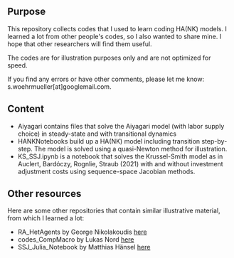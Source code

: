 ## Purpose
This repository collects codes that I used to learn coding HA(NK) models. I learned a lot from other people's codes, so I also wanted to share mine. 
I hope that other researchers will find them useful.  

The codes are for illustration purposes only and are not optimized for speed. 

If you find any errors or have other comments, please let me know: s.woehrmueller[at]googlemail.com. 

## Content
- Aiyagari contains files that solve the Aiyagari model (with labor supply choice) in steady-state and with transitional dynamics
- HANKNotebooks build up a HA(NK) model including transition step-by-step. The model is solved using a quasi-Newton method for illustration. 
- KS_SSJ.ipynb is a notebook that solves the Krussel-Smith model as in Auclert, Bardóczy, Rognlie, Straub (2021) with and without investment adjustment costs using sequence-space Jacobian methods. 

## Other resources
Here are some other repositories that contain similar illustrative material, from which I learned a lot: 
- RA_HetAgents by George Nikolakoudis [here](https://github.com/nikolakou/RA_HetAgents/tree/main)
- codes_CompMacro by Lukas Nord [here](https://github.com/LksNord/codes_CompMacro)
- SSJ_Julia_Notebook by Matthias Hänsel [here](https://github.com/mhaense1/SSJ_Julia_Notebook)